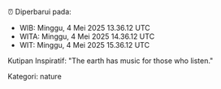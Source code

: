 ⏰ Diperbarui pada:
- WIB: Minggu, 4 Mei 2025 13.36.12 UTC
- WITA: Minggu, 4 Mei 2025 14.36.12 UTC
- WIT: Minggu, 4 Mei 2025 15.36.12 UTC

Kutipan Inspiratif:
"The earth has music for those who listen."


Kategori: nature

